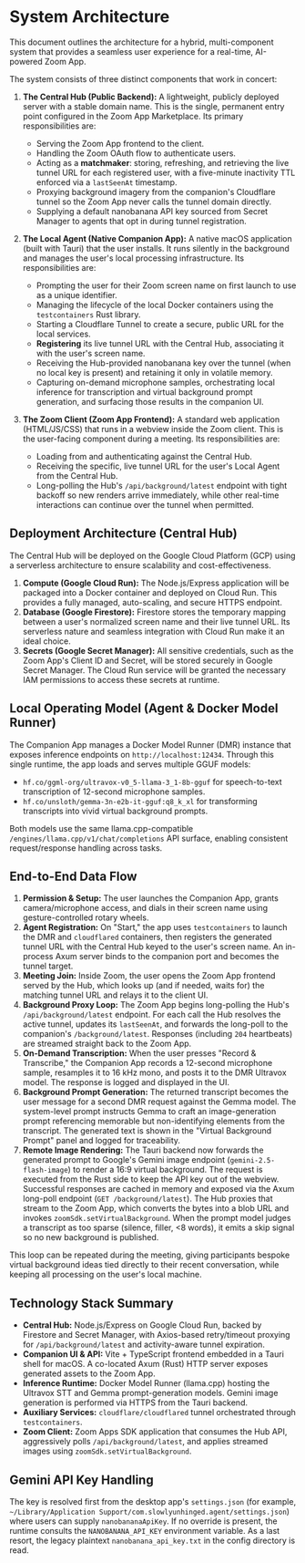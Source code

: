 # System Architecture

This document outlines the architecture for a hybrid, multi-component system that provides a seamless user experience for a real-time, AI-powered Zoom App.

The system consists of three distinct components that work in concert:

1.  **The Central Hub (Public Backend):** A lightweight, publicly deployed server with a stable domain name. This is the single, permanent entry point configured in the Zoom App Marketplace. Its primary responsibilities are:
    *   Serving the Zoom App frontend to the client.
    *   Handling the Zoom OAuth flow to authenticate users.
    *   Acting as a **matchmaker**: storing, refreshing, and retrieving the live tunnel URL for each registered user, with a five-minute inactivity TTL enforced via a `lastSeenAt` timestamp.
    *   Proxying background imagery from the companion's Cloudflare tunnel so the Zoom App never calls the tunnel domain directly.
    *   Supplying a default nanobanana API key sourced from Secret Manager to agents that opt in during tunnel registration.

2.  **The Local Agent (Native Companion App):** A native macOS application (built with Tauri) that the user installs. It runs silently in the background and manages the user's local processing infrastructure. Its responsibilities are:
    *   Prompting the user for their Zoom screen name on first launch to use as a unique identifier.
    *   Managing the lifecycle of the local Docker containers using the `testcontainers` Rust library.
    *   Starting a Cloudflare Tunnel to create a secure, public URL for the local services.
    *   **Registering** its live tunnel URL with the Central Hub, associating it with the user's screen name.
    *   Receiving the Hub-provided nanobanana key over the tunnel (when no local key is present) and retaining it only in volatile memory.
    *   Capturing on-demand microphone samples, orchestrating local inference for transcription and virtual background prompt generation, and surfacing those results in the companion UI.

3.  **The Zoom Client (Zoom App Frontend):** A standard web application (HTML/JS/CSS) that runs in a webview inside the Zoom client. This is the user-facing component during a meeting. Its responsibilities are:
    *   Loading from and authenticating against the Central Hub.
    *   Receiving the specific, live tunnel URL for the user's Local Agent from the Central Hub.
    *   Long-polling the Hub's `/api/background/latest` endpoint with tight backoff so new renders arrive immediately, while other real-time interactions can continue over the tunnel when permitted.

## Deployment Architecture (Central Hub)

The Central Hub will be deployed on the Google Cloud Platform (GCP) using a serverless architecture to ensure scalability and cost-effectiveness.

1.  **Compute (Google Cloud Run):** The Node.js/Express application will be packaged into a Docker container and deployed on Cloud Run. This provides a fully managed, auto-scaling, and secure HTTPS endpoint.
2.  **Database (Google Firestore):** Firestore stores the temporary mapping between a user's normalized screen name and their live tunnel URL. Its serverless nature and seamless integration with Cloud Run make it an ideal choice.
3.  **Secrets (Google Secret Manager):** All sensitive credentials, such as the Zoom App's Client ID and Secret, will be stored securely in Google Secret Manager. The Cloud Run service will be granted the necessary IAM permissions to access these secrets at runtime.

## Local Operating Model (Agent & Docker Model Runner)

The Companion App manages a Docker Model Runner (DMR) instance that exposes inference endpoints on `http://localhost:12434`. Through this single runtime, the app loads and serves multiple GGUF models:

* `hf.co/ggml-org/ultravox-v0_5-llama-3_1-8b-gguf` for speech-to-text transcription of 12-second microphone samples.
* `hf.co/unsloth/gemma-3n-e2b-it-gguf:q8_k_xl` for transforming transcripts into vivid virtual background prompts.

Both models use the same llama.cpp-compatible `/engines/llama.cpp/v1/chat/completions` API surface, enabling consistent request/response handling across tasks.

## End-to-End Data Flow

1. **Permission & Setup:** The user launches the Companion App, grants camera/microphone access, and dials in their screen name using gesture-controlled rotary wheels.
2. **Agent Registration:** On "Start," the app uses `testcontainers` to launch the DMR and `cloudflared` containers, then registers the generated tunnel URL with the Central Hub keyed to the user's screen name. An in-process Axum server binds to the companion port and becomes the tunnel target.
3. **Meeting Join:** Inside Zoom, the user opens the Zoom App frontend served by the Hub, which looks up (and if needed, waits for) the matching tunnel URL and relays it to the client UI.
4. **Background Proxy Loop:** The Zoom App begins long-polling the Hub's `/api/background/latest` endpoint. For each call the Hub resolves the active tunnel, updates its `lastSeenAt`, and forwards the long-poll to the companion's `/background/latest`. Responses (including `204` heartbeats) are streamed straight back to the Zoom App.
5. **On-Demand Transcription:** When the user presses "Record & Transcribe," the Companion App records a 12-second microphone sample, resamples it to 16 kHz mono, and posts it to the DMR Ultravox model. The response is logged and displayed in the UI.
6. **Background Prompt Generation:** The returned transcript becomes the user message for a second DMR request against the Gemma model. The system-level prompt instructs Gemma to craft an image-generation prompt referencing memorable but non-identifying elements from the transcript. The generated text is shown in the "Virtual Background Prompt" panel and logged for traceability.
7. **Remote Image Rendering:** The Tauri backend now forwards the generated prompt to Google's Gemini image endpoint (`gemini-2.5-flash-image`) to render a 16:9 virtual background. The request is executed from the Rust side to keep the API key out of the webview. Successful responses are cached in memory and exposed via the Axum long-poll endpoint (`GET /background/latest`). The Hub proxies that stream to the Zoom App, which converts the bytes into a blob URL and invokes `zoomSdk.setVirtualBackground`. When the prompt model judges a transcript as too sparse (silence, filler, <8 words), it emits a skip signal so no new background is published.

This loop can be repeated during the meeting, giving participants bespoke virtual background ideas tied directly to their recent conversation, while keeping all processing on the user's local machine.

## Technology Stack Summary

* **Central Hub:** Node.js/Express on Google Cloud Run, backed by Firestore and Secret Manager, with Axios-based retry/timeout proxying for `/api/background/latest` and activity-aware tunnel expiration.
* **Companion UI & API:** Vite + TypeScript frontend embedded in a Tauri shell for macOS. A co-located Axum (Rust) HTTP server exposes generated assets to the Zoom App.
* **Inference Runtime:** Docker Model Runner (llama.cpp) hosting the Ultravox STT and Gemma prompt-generation models. Gemini image generation is performed via HTTPS from the Tauri backend.
* **Auxiliary Services:** `cloudflare/cloudflared` tunnel orchestrated through `testcontainers`.
* **Zoom Client:** Zoom Apps SDK application that consumes the Hub API, aggressively polls `/api/background/latest`, and applies streamed images using `zoomSdk.setVirtualBackground`.

## Gemini API Key Handling

The key is resolved first from the desktop app's `settings.json` (for example, `~/Library/Application Support/com.slowlyunhinged.agent/settings.json`) where users can supply `nanobananaApiKey`. If no override is present, the runtime consults the `NANOBANANA_API_KEY` environment variable. As a last resort, the legacy plaintext `nanobanana_api_key.txt` in the config directory is read. 
